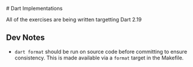 # Dart Implementations

All of the exercises are being written targetting Dart 2.19

## Dev Notes

* `dart format` should be run on source code before committing to ensure 
  consistency. This is made available via a `format` target in the Makefile.
